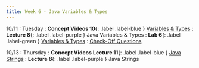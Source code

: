 ```yaml
---
title: Week 6 - Java Variables & Types
---
```


10/11
: Tuesday
: **Concept Videos 10**{: .label .label-blue } [Variables & Types](#)
: **Lecture 8**{: .label .label-purple } Java Variables & Types
: **Lab 6**{: .label .label-green } [Variables & Types](https://edstem.org/us/courses/24341/lessons/42800)
  : [Check-Off Questions](https://cs151.org/lab/)

10/13
: Thursday
: **Concept Videos Lecture 11**{: .label .label-blue } [Java Strings](#)
: **Lecture 8**{: .label .label-purple } Java Strings